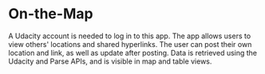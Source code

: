 # On-the-Map
A Udacity account is needed to log in to this app. 
The app allows users to view others' locations and shared hyperlinks. The user can post their own location and link,
as well as update after posting.
Data is retrieved using the Udacity and Parse APIs, and is visible in map and table views.
